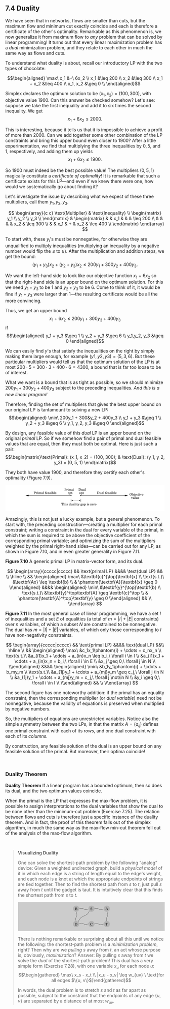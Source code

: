 ## 7.4 Duality

We have seen that in networks, flows are smaller than cuts, but the maximum flow and minimum cut exactly coincide and each is therefore a certificate of the other's optimality. Remarkable as this phenomenon is, we now generalize it from maximum flow to *any* problem that can be solved by linear programming! It turns out that every linear maximization problem has a *dual* minimization problem, and they relate to each other in much the same way as flows and cuts.

To understand what duality is about, recall our introductory $\text{LP}$ with the two types of chocolate:

$$\begin{aligned}
\max\ x_1 &+\ 6x_2  \\
x_1       &\leq 200 \\
x_2       &\leq 300 \\
x_1 + x_2 &\leq 400 \\
x_1, x_2  &\geq 0   \\
\end{aligned}$$

Simplex declares the optimum solution to be $(x_1, x_2) = (100, 300)$, with objective value $1900$. Can this answer be checked somehow? Let's see: suppose we take the first inequality and add it to six times the second inequality. We get $$x_1 + 6x_2 \leq 2000.$$

This is interesting, because it tells us that it is impossible to achieve a profit of more than $2000$. Can we add together some other combination of the $\text{LP}$ constraints and bring this upper bound even closer to $1900$? After a little experimentation, we find that multiplying the three inequalities by $0, 5,$ and $1$, respectively, and adding them up yields $$x_1 + 6x_2 \leq 1900.$$

So $1900$ must indeed be the best possible value! The multipliers $(0, 5, 1)$ magically constitute a *certificate of optimality*! It is remarkable that such a certificate exists for this $\text{LP}$—and even if we knew there were one, how would we systematically go about finding it?

Let's  investigate the issue by describing what we expect of these three multipliers, call them $y_1, y_2, y_3$.

$$
\begin{array}{c c}
\text{Multiplier} & \text{Inequality} \\
\begin{matrix} y_1 \\ y_2 \\ y_3 \\ \end{matrix} &
\begin{matrix}
& & x_1 &   &     & \leq 200  \\
& &     &   & x_2 & \leq 300  \\
& & x_1 & + & x_2 & \leq 400  \\
\end{matrix}
\end{array}
$$

To start with, these $y_i$'s must be nonnegative, for otherwise they are unqualified to multiply inequalities (multiplying an inequality by a negative number would flip the $\leq$ to $\geq$). After the multiplication and addition steps, we get the bound: $$(y_1 + y_3)x_2 + (y_2 + y_3)x_2 \leq 200y_1 + 300y_2 + 400y_3.$$

We want the left-hand side to look like our objective function $x_1$ + $6x_2$ so that the right-hand side is an upper bound on the optimum solution. For this we need $y_1 + y_3$ to be $1$ and $y_2 + y_3$ to be $6$. Come to think of it, it would be fine if $y_1 + y_3$ were larger than $1$—the resulting certificate would be all the more convincing.

Thus, we get an upper bound
$$x_1 + 6x_2 \leq 200y_1 + 300y_3 + 400y_3$$
if
$$\begin{aligned}
y_1 + y_3    &\geq 1 \\
y_2 + y_3    &\geq 6 \\
y_1,y_2, y_3 &\geq 0
\end{aligned}$$

We can easily find $y$'s that satisfy the inequalities on the right by simply making them large enough, for example $(y1, y2, y3) = (5, 3, 6)$. But these particular multipliers would tell us that the optimum solution of the $\text{LP}$ is at most $200 \cdot 5 + 300 \cdot 3 + 400 \cdot 6 = 4300$, a bound that is far too loose to be of interest.

What we want is a bound that is as tight as possible, so we should minimize $200y_1 + 300y_2 + 400y_3$ subject to the preceding inequalities. *And this is a new linear program!*

Therefore, finding the set of multipliers that gives the best upper bound on our original $\text{LP}$ is tantamount to solving a new $\text{LP}$:
$$\begin{aligned}
\min\ 200y_1 + 300&y_2 + 400y_3 \\
y_1 + y_3 &\geq 1 \\
y_2 + y_3 &\geq 6 \\
y_1, y_2, y_3 &\geq 0
\end{aligned}$$

By design, any feasible value of this *dual* $\text{LP}$ is an upper bound on the original *primal* $\text{LP}$. So if we somehow find a pair of primal and dual feasible values that are equal, then they must both be optimal. Here is just such a pair:
$$\begin{matrix}\text{Primal}: (x_1, x_2) = (100, 300); & \text{Dual}: (y_1, y_2, y_3) = (0, 5, 1) \end{matrix}$$

They both have value $1900$, and therefore they certify each other's optimality (Figure 7.9).

![**Figure 7.9** By design, dual feasible values $\geq$ primal feasible values. The duality theorem tells us that moreover their optima coincide.](fig-7.9-duality-gap.png)

Amazingly, this is not just a lucky example, but a general phenomenon. To start with, the preceding construction—creating a multiplier for each primal constraint; writing a constraint in the dual for every variable of the primal, in which the sum is required to be above the objective coefficient of the corresponding primal variable; and optimizing the sum of the multipliers weighted by the primal right-hand sides—can be carried out for any $\text{LP}$, as shown in Figure 7.10, and in even greater generality in Figure 7.11.

**Figure 7.10** A generic primal $\text{LP}$ in matrix-vector form, and its dual.

$$
\begin{array}{ccccc|ccccc}
&& \text{primal LP} &&&& \text{dual LP} && \\
\hline \\
&&
\begin{aligned}
\max\        &\textbf{c}^{\top}\textbf{x} \\
\text{s.t.}\ &\textbf{Ax} \leq \textbf{b} \\
​             & \phantom{\textbf{A}}\textbf{x} \geq 0
\\\end{aligned}
&&&&
\begin{aligned}
\min\        &\textbf{y}^{\top}\textbf{b} \\
\text{s.t.}\ &\textbf{y}^\top\textbf{A} \geq \textbf{c}^\top \\
​             & \phantom{\textbf{A}^\top}\textbf{y} \geq 0
\\\end{aligned}
&& \\
\\\end{array}
$$

**Figure 7.11** In the most general case of linear programming, we have a set $I$ of inequalities and a set $E$ of equalities (a total of $m = |I| + |E|$ constraints) over $n$ variables, of which a subset $N$ are constrained to be nonnegative. The dual has $m = |I| + |E|$ variables, of which only those corresponding to $I$ have non-negativity constraints.

$$
\begin{array}{ccccc|ccccc}
&& \text{primal LP} &&&& \text{dual LP} &&\\
\hline \\
&&
\begin{aligned}
\max\        &c_1x_1\phantom{i} + \cdots + c_nx_n \\
\text{s.t.}\ &a_{i1}x_1 + \cdots + a_{in}x_n \leq b_i,\ \forall i \in I \\
             &a_{i1}x_1 + \cdots + a_{in}x_n = b_i,\ \forall i \in E \\
             &x_j \geq 0,\ \forall j \in N \\
\\\end{aligned}
&&&&
\begin{aligned}
\min\        &b_1y_1\phantom{i} + \cdots + b_my_m \\
\text{s.t.}\ &a_{1j}y_1 + \cdots + a_{mj}y_m \geq c_j,\ \forall j \in N \\
             &a_{1j}y_1 + \cdots + a_{mj}y_m = c_j,\ \forall j \not\in N \\
             &y_i \geq 0,\ \forall i \in I \\
\\\end{aligned}
&& \\
\\\end{array}
$$


The second figure has one noteworthy addition: if the primal has an equality constraint, then the corresponding multiplier (or *dual variable*) need not be nonnegative, because the validity of equations is preserved when multiplied by negative numbers.

So, the multipliers of equations are unrestricted variables. Notice also the simple symmetry between the two $\text{LP}$s, in that the matrix $A = (a_{ij})$ defines one primal constraint with each of its *rows*, and one dual constraint with each of its *columns*.

By construction, any feasible solution of the dual is an upper bound on any feasible solution of the primal. But moreover, their optima coincide!

 &nbsp;


### Duality Theorem

**Duality Theorem**
If a linear program has a bounded optimum, then so does its dual, and the two optimum values coincide.

When the primal is the $\text{LP}$ that expresses the max-flow problem, it is possible to assign interpretations to the dual variables that show the dual to be none other than the minimum-cut problem (Exercise 7.25). The relation between flows and cuts is therefore just a specific instance of the duality theorem. And in fact, the proof of this theorem falls out of the simplex algorithm, in much the same way as the max-flow min-cut theorem fell out of the analysis of the max-flow algorithm.

&nbsp;


> **Visualizing Duality**
>
> One can solve the shortest-path problem by the following “analog” device: Given a weighted undirected graph, build a *physical model* of it in which each edge is a string of length equal to the edge's weight, and each node is a knot at which the appropriate endpoints of strings are tied together. Then to find the shortest path from $s$ to $t$, just pull $s$ away from $t$ until the gadget is taut. It is intuitively clear that this finds the shortest path from $s$ to $t$.
>
> ![](shortest-path-duality.png)
>
> There is nothing remarkable or surprising about all this until we notice the following: the shortest-path problem is a *minimization problem*, right? Then why are we *pulling* $s$ away from $t$, an act whose purpose is, obviously, *maximization*? Answer: By pulling $s$ away from $t$ we solve the *dual* of the shortest-path problem! This dual has a very simple form (Exercise 7.28), with one variable $x_u$ for each node $u$: $$\begin{gathered} \max\ x_s - x_t \\ |x_u - x_v| \leq w_{uv} \ \text{for all edges $\{u, v\}$}\end{gathered}$$
>
> In words, the dual problem is to stretch $s$ and $t$ as far apart as possible, subject to the constraint that the endpoints of any edge $\{u, v\}$ are separated by a distance of at most $w_{uv}$.
